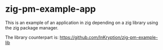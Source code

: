 # zig-pm-example-app

This is an example of an application in zig depending on a zig library using the zig package manager.

The library counterpart is: https://github.com/InKryption/zig-pm-example-lib
